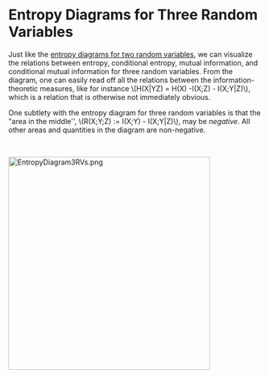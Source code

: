# Entropy Diagrams for Three Random Variables

<p>Just like the <a title="Entropy Diagrams for Two Random Variables" href="https://canvas.uva.nl/courses/10933/pages/entropy-diagrams-for-two-random-variables" data-api-endpoint="https://canvas.uva.nl/api/v1/courses/10933/pages/entropy-diagrams-for-two-random-variables" data-api-returntype="Page">entropy diagrams for two random variables</a>, we can visualize the relations between entropy, conditional entropy, mutual information, and conditional mutual information for three random variables. From the diagram, one can easily read off all the relations between the information-theoretic measures, like for instance \(H(X|YZ) = H(X) -I(X;Z) - I(X;Y|Z)\), which is a relation that is otherwise not immediately obvious.</p>
<p>One subtlety with the entropy diagram for three random variables is that the "area in the middle'', \(R(X;Y;Z) := I(X;Y) - I(X;Y|Z)\), may be <i>negative</i>. All other areas and quantities in the diagram are non-negative.</p>
<p> </p>
<p><img src="https://canvas.uva.nl/courses/10933/files/1322464/preview?verifier=JjRUsohgcBnekg4M6gM9CPK2oNApu30TADOEBp3P" alt="EntropyDiagram3RVs.png" width="400" height="423" data-api-endpoint="https://canvas.uva.nl/api/v1/courses/10933/files/1322464" data-api-returntype="File"></p>